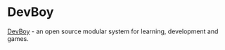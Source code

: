 # DevBoy

[DevBoy](http://www.devboy.us/) - an open source modular system for learning, development and games.